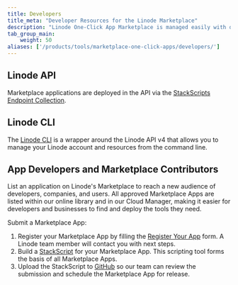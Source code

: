 ```yaml
---
title: Developers
title_meta: "Developer Resources for the Linode Marketplace"
description: "Linode One-Click App Marketplace is managed easily with developer tools like the Linode API or CLI."
tab_group_main:
    weight: 50
aliases: ['/products/tools/marketplace-one-click-apps/developers/']
---
```


## Linode API

Marketplace applications are deployed in the API via the
[StackScripts Endpoint Collection](/docs/api/stackscripts).

## Linode CLI

 The [Linode CLI](https://github.com/linode/linode-cli) is a wrapper around the Linode API v4 that allows you to manage your Linode account and resources from the command line.

## App Developers and Marketplace Contributors

List an application on Linode's Marketplace to reach a new audience of developers, companies, and users. All approved Marketplace Apps are listed within our online library and in our Cloud Manager, making it easier for developers and businesses to find and deploy the tools they need.

Submit a Marketplace App:

1. Register your Marketplace App by filling the [Register Your App](https://www.linode.com/marketplace/app-partners/#register) form. A Linode team member will contact you with next steps.
1. Build a [StackScript](/docs/products/tools/stackscripts/guides/write-a-custom-script/) for your Marketplace App. This scripting tool forms the basis of all Marketplace Apps.
1. Upload the StackScript to [GitHub](https://github.com/linode/Marketplace-Apps) so our team can review the submission and schedule the Marketplace App for release.

